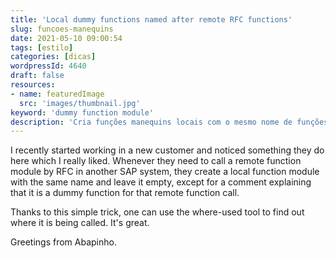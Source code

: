 ```yaml
---
title: 'Local dummy functions named after remote RFC functions'
slug: funcoes-manequins
date: 2021-05-10 09:00:54
tags: [estilo]
categories: [dicas]
wordpressId: 4640
draft: false
resources:
- name: featuredImage
  src: 'images/thumbnail.jpg'
keyword: 'dummy function module'
description: 'Cria funções manequins locais com o mesmo nome de funções chamadas por RFC noutros sistemas SAP.'
---
```

I recently started working in a new customer and noticed something they do here which I really liked. Whenever they need to call a remote function module by RFC in another SAP system, they create a local function module with the same name and leave it empty, except for a comment explaining that it is a dummy function for that remote function call.

Thanks to this simple trick, one can use the where-used tool to find out where it is being called. It's great.

Greetings from Abapinho.
